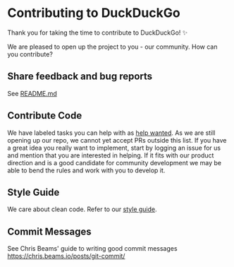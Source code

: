 # Contributing to DuckDuckGo

Thank you for taking the time to contribute to DuckDuckGo! :sparkles:

We are pleased to open up the project to you - our community. How can you contribute?

## Share feedback and bug reports
See [README.md](README.md)

## Contribute Code

We have labeled tasks you can help with as [help wanted](https://github.com/duckduckgo/Android/issues?q=is%3Aissue+is%3Aopen+label%3A%22help+wanted%22).
As we are still opening up our repo, we cannot yet accept PRs outside this list. If you have a great idea
you really want to implement, start by logging an issue for us and mention that you are interested in helping.
 If it fits with our product direction and is a good candidate for community development we may be able to bend
 the rules and work with you to develop it.

## Style Guide

We care about clean code. Refer to our [style guide](styleguide/STYLEGUIDE.md).


## Commit Messages

See Chris Beams' guide to writing good commit messages https://chris.beams.io/posts/git-commit/